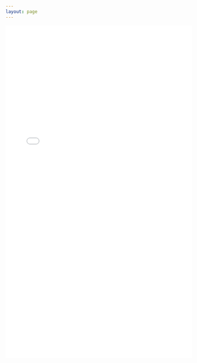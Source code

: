 ```yaml
---
layout: page
---
```

<iframe src="/research-life/activex_ppt.html" width="100%"  style="border: none; min-height: 900px;"></iframe>

